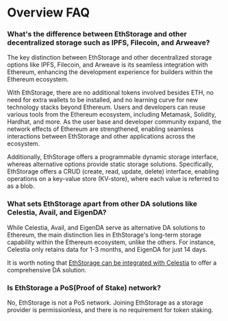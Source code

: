 # Overview FAQ

### What's the difference between EthStorage and other decentralized storage such as IPFS, Filecoin, and Arweave?

The key distinction between EthStorage and other decentralized storage options like IPFS, Filecoin, and Arweave is its seamless integration with Ethereum, enhancing the development experience for builders within the Ethereum ecosystem.

With EthStorage, there are no additional tokens involved besides ETH, no need for extra wallets to be installed, and no learning curve for new technology stacks beyond Ethereum. Users and developers can reuse various tools from the Ethereum ecosystem, including Metamask, Solidity, Hardhat, and more. As the user base and developer community expand, the network effects of Ethereum are strengthened, enabling seamless interactions between EthStorage and other applications across the ecosystem.

Additionally, EthStorage offers a programmable dynamic storage interface, whereas alternative options provide static storage solutions. Specifically, EthStorage offers a CRUD (create, read, update, delete) interface, enabling operations on a key-value store (KV-store), where each value is referred to as a blob.

### What sets EthStorage apart from other DA solutions like Celestia, Avail, and EigenDA?

While Celestia, Avail, and EigenDA serve as alternative DA solutions to Ethereum, the main distinction lies in EthStorage's long-term storage capability within the Ethereum ecosystem, unlike the others. For instance, Celestia only retains data for 1-3 months, and EigenDA for just 14 days.

It is worth noting that [EthStorage can be integrated with Celestia](https://ethstorage.medium.com/ethstorage-integrate-with-celestia-to-provide-long-term-da-solution-for-ethereum-l2-l3-38487a46effd) to offer a comprehensive DA solution.

### Is EthStorage a PoS(Proof of Stake) network?

No, EthStorage is not a PoS network. Joining EthStorage as a storage provider is permissionless, and there is no requirement for token staking.
